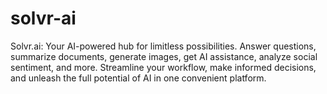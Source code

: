 # solvr-ai
Solvr.ai: Your AI-powered hub for limitless possibilities. Answer questions, summarize documents, generate images, get AI assistance, analyze social sentiment, and more. Streamline your workflow, make informed decisions, and unleash the full potential of AI in one convenient platform.

